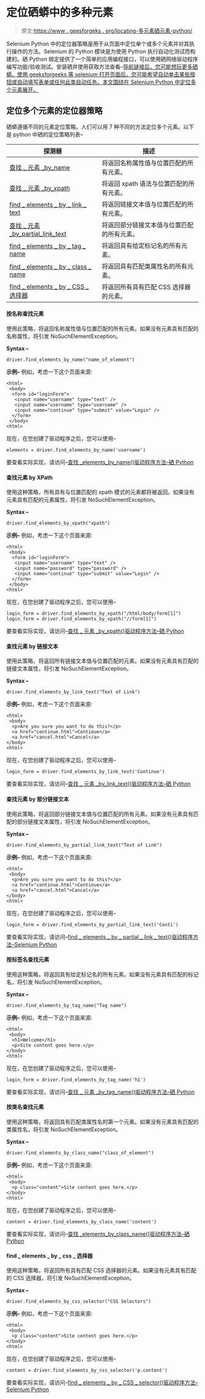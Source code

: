 # 定位硒蟒中的多种元素

> 原文:[https://www . geesforgeks . org/locating-多元素硒元素-python/](https://www.geeksforgeeks.org/locating-multiple-elements-in-selenium-python/)

Selenium Python 中的定位器策略是用于从页面中定位单个或多个元素并对其执行操作的方法。Selenium 的 Python 模块是为使用 Python 执行自动化测试而构建的。硒 Python 绑定提供了一个简单的应用编程接口，可以使用硒网络驱动程序编写功能/验收测试。安装硒并使用获取方法查看–[导航链接后，您可能想玩更多硒蟒。使用 geeksforgeeks 等 selenium 打开页面后，您可能希望自动单击某些按钮或自动填写表单或任何此类自动任务。本文围绕在 Selenium Python 中定位多个元素展开。](https://www.geeksforgeeks.org/navigating-links-using-get-method-selenium-python/)

## 定位多个元素的定位器策略

硒蟒遵循不同的元素定位策略。人们可以用 7 种不同的方法定位多个元素。以下是 python 中硒的定位策略列表–

| 探测器 | 描述 |
| --- | --- |
| [查找 _ 元素 _by_name](#find_elements_by_name) | 将返回名称属性值与位置匹配的所有元素。 |
| [查找 _ 元素 _by_xpath](#find_elements_by_xpath) | 将返回 xpath 语法与位置匹配的所有元素。 |
| [find _ elements _ by _ link _ text](#find_elements_by_link_text) | 将返回链接文本值与位置匹配的所有元素。 |
| [查找 _ 元素 _by_partial_link_text](#find_elements_by_partial_link_text) | 将返回部分链接文本值与位置匹配的所有元素。 |
| [find _ elements _ by _ tag _ name](#find_elements_by_tag_name) | 将返回具有给定标记名的所有元素。 |
| [find _ elements _ by _ class _ name](#find_elements_by_class_name) | 将返回具有匹配类属性名的所有元素。 |
| [find _ elements _ by _ CSS _ 选择器](#find_elements_by_class_name) | 将返回所有具有匹配 CSS 选择器的元素。 |

#### 按名称查找元素

使用此策略，将返回名称属性值与位置匹配的所有元素。如果没有元素具有匹配的名称属性，将引发 NoSuchElementException。

**Syntax –**

```
driver.find_elements_by_name("name_of_element")

```

**示例–**
例如，考虑一下这个页面来源:

```
<html>
 <body>
  <form id="loginForm">
   <input name="username" type="text" />
   <input name="username" type="username" />
   <input name="continue" type="submit" value="Login" />
  </form>
 </body>
<html>
```

现在，在您创建了驱动程序之后，您可以使用–

```
elements = driver.find_elements_by_name('username')

```

要查看实际实现，请访问–[查找 _elements_by_name()驱动程序方法–硒 Python](https://www.geeksforgeeks.org/find_elements_by_name-driver-method-selenium-python/?ref=rp)

#### 查找元素 by XPath

使用这种策略，所有具有与位置匹配的 xpath 模式的元素都将被返回。如果没有元素具有匹配的元素属性，将引发 NoSuchElementException。

**Syntax –**

```
driver.find_elements_by_xpath("xpath")

```

**示例–**
例如，考虑一下这个页面来源:

```
<html>
 <body>
  <form id="loginForm">
   <input name="username" type="text" />
   <input name="password" type="password" />
   <input name="continue" type="submit" value="Login" />
  </form>
 </body>
<html>
```

现在，在您创建了驱动程序之后，您可以使用–

```
login_form = driver.find_elements_by_xpath("/html/body/form[1]")
login_form = driver.find_elements_by_xpath("//form[1]")

```

要查看实际实现，请访问–[查找 _ 元素 _by_xpath()驱动程序方法–硒 Python](https://www.geeksforgeeks.org/find_elements_by_xpath-driver-method-selenium-python/?ref=rp)

#### 查找元素 by 链接文本

使用此策略，将返回所有链接文本值与位置匹配的元素。如果没有元素具有匹配的链接文本属性，将引发 NoSuchElementException。

**Syntax –**

```
driver.find_elements_by_link_text("Text of Link")

```

**示例–**
例如，考虑一下这个页面来源:

```
<html>
 <body>
  <p>Are you sure you want to do this?</p>
  <a href="continue.html">Continue</a>
  <a href="cancel.html">Cancel</a>
</body>
<html>
```

现在，在您创建了驱动程序之后，您可以使用–

```
login_form = driver.find_elements_by_link_text('Continue')

```

要查看实际实现，请访问–[查找 _ 元素 _by_link_text()驱动程序方法–硒 Python](https://www.geeksforgeeks.org/find_elements_by_link_text-driver-method-selenium-python/?ref=rp)

#### 查找元素 by 部分链接文本

使用此策略，将返回部分链接文本值与位置匹配的所有元素。如果没有元素具有匹配的部分链接文本属性，将引发 NoSuchElementException。

**Syntax –**

```
driver.find_elements_by_partial_link_text("Text of Link")

```

**示例–**
例如，考虑一下这个页面来源:

```
<html>
 <body>
  <p>Are you sure you want to do this?</p>
  <a href="continue.html">Continue</a>
  <a href="cancel.html">Cancel</a>
</body>
<html>
```

现在，在您创建了驱动程序之后，您可以使用–

```
login_form = driver.find_elements_by_partial_link_text('Conti')

```

要查看实际实现，请访问–[find _ elements _ by _ partial _ link _ text()驱动程序方法–Selenium Python](https://www.geeksforgeeks.org/find_elements_by_partial_link_text-driver-method-selenium-python/?ref=rp)

#### 按标签名查找元素

使用这种策略，将返回具有给定标记名的所有元素。如果没有元素具有匹配的标记名，将引发 NoSuchElementException。

**Syntax –**

```
driver.find_elements_by_tag_name("Tag name")

```

**示例–**
例如，考虑一下这个页面来源:

```
<html>
 <body>
  <h1>Welcome</h1>
  <p>Site content goes here.</p>
</body>
<html>
```

现在，在您创建了驱动程序之后，您可以使用–

```
login_form = driver.find_elements_by_tag_name('h1')

```

要查看实际实现，请访问–[查找 _ 元素 _by_tag_name()驱动程序方法–硒 Python](https://www.geeksforgeeks.org/find_elements_by_tag_name-driver-method-selenium-python/?ref=rp)

#### 按类名查找元素

使用这种策略，将返回具有匹配类属性名的第一个元素。如果没有元素具有匹配的类属性名，将引发 NoSuchElementException。

**Syntax –**

```
driver.find_elements_by_class_name("class_of_element")

```

**示例–**
例如，考虑一下这个页面来源:

```
<html>
 <body>
  <p class="content">Site content goes here.</p>
</body>
<html>
```

现在，在您创建了驱动程序之后，您可以使用–

```
content = driver.find_elements_by_class_name('content')

```

要查看实际实现，请访问–[查找 _elements_by_class_name()驱动程序方法–硒 Python](https://www.geeksforgeeks.org/find_elements_by_class_name-driver-method-selenium-python/?ref=rp)

#### find _ elements _ by _ css _ 选择器

使用这种策略，将返回所有具有匹配 CSS 选择器的元素。如果没有元素具有匹配的 CSS 选择器，将引发 NoSuchElementException。

**Syntax –**

```
driver.find_elements_by_css_selector("CSS Selectors")

```

**示例–**
例如，考虑一下这个页面来源:

```
<html>
 <body>
  <p class="content">Site content goes here.</p>
</body>
<html>
```

现在，在您创建了驱动程序之后，您可以使用–

```
content = driver.find_elements_by_css_selector('p.content')

```

要查看实际实现，请访问–[find _ elements _ by _ CSS _ selector()驱动程序方法–Selenium Python](https://www.geeksforgeeks.org/find_elements_by_css_selector-driver-method-selenium-python/?ref=rp)